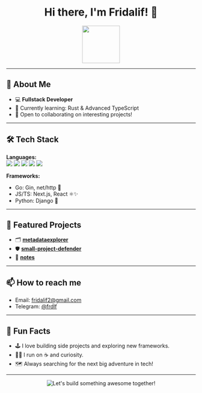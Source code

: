<h1 align="center">Hi there, I'm Fridalif! 👋</h1>
<p align="center">
  <img src="https://media.giphy.com/media/L8K62iTDkzGX6/giphy.gif" width="100">
</p>

---

## 🚀 About Me

- 💻 **Fullstack Developer**
- 🧠 Currently learning: Rust & Advanced TypeScript  
- 🤝 Open to collaborating on interesting projects!

---

## 🛠️ Tech Stack

**Languages:**  
<img src="https://img.shields.io/badge/Go-00ADD8?style=for-the-badge&logo=go&logoColor=white"/> <img src="https://img.shields.io/badge/TypeScript-3178C6?style=for-the-badge&logo=typescript&logoColor=white"/> <img src="https://img.shields.io/badge/Python-3776AB?style=for-the-badge&logo=python&logoColor=white"/> <img src="https://img.shields.io/badge/C-00599C?style=for-the-badge&logo=c&logoColor=white"/> <img src="https://img.shields.io/badge/Rust-000000?style=for-the-badge&logo=rust&logoColor=white"/>

**Frameworks:**  
- Go: Gin, net/http 🚦
- JS/TS: Next.js, React ⚛️✨
- Python: Django 🍰

---

## 🌟 Featured Projects

- 🗂️ [**metadataexplorer**](https://github.com/fridalif/metadataexplorer/)  
- 🛡️ [**small-project-defender**](https://github.com/fridalif/small-project-defender/)
- 📖 [**notes**](https://github.com/fridalif/notes/)

---

## 📫 How to reach me

- Email: [fridalif2@gmail.com](mailto:fridalif2@gmail.com)  
- Telegram: [@frdlf](https://t.me/frdlf)  

---

## 🎯 Fun Facts

- 🕹️ I love building side projects and exploring new frameworks.
- 🏃‍♂️ I run on ☕ and curiosity.
- 🗺️ Always searching for the next big adventure in tech!

---

<p align="center">
  <img src="https://readme-typing-svg.herokuapp.com?font=Fira+Code&weight=500&size=24&pause=1000&color=36BCF7&center=true&vCenter=true&width=435&lines=Let%27s+build+something+awesome+together!+%F0%9F%92%A1" alt="Let's build something awesome together!"/>
</p>

